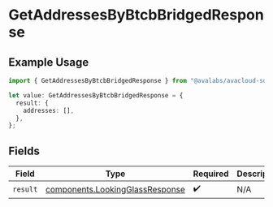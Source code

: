 # GetAddressesByBtcbBridgedResponse

## Example Usage

```typescript
import { GetAddressesByBtcbBridgedResponse } from "@avalabs/avacloud-sdk/models/operations";

let value: GetAddressesByBtcbBridgedResponse = {
  result: {
    addresses: [],
  },
};
```

## Fields

| Field                                                                              | Type                                                                               | Required                                                                           | Description                                                                        |
| ---------------------------------------------------------------------------------- | ---------------------------------------------------------------------------------- | ---------------------------------------------------------------------------------- | ---------------------------------------------------------------------------------- |
| `result`                                                                           | [components.LookingGlassResponse](../../models/components/lookingglassresponse.md) | :heavy_check_mark:                                                                 | N/A                                                                                |
